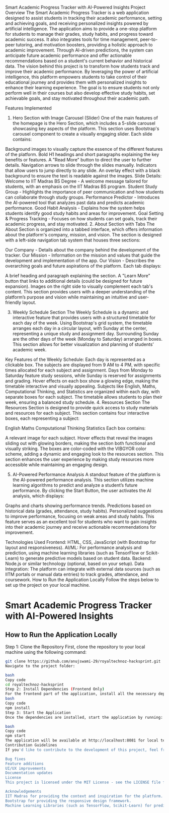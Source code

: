 Smart Academic Progress Tracker with AI-Powered Insights
Project Overview
The Smart Academic Progress Tracker is a web application designed to assist students in tracking their academic performance, setting and achieving goals, and receiving personalized insights powered by artificial intelligence. The application aims to provide a one-stop platform for students to manage their grades, study habits, and progress toward academic success. It also integrates tools for time management, peer-to-peer tutoring, and motivation boosters, providing a holistic approach to academic improvement. Through AI-driven predictions, the system can anticipate future academic performance and offer actionable recommendations based on a student's current behavior and historical data.
The vision behind this project is to transform how students track and improve their academic performance. By leveraging the power of artificial intelligence, this platform empowers students to take control of their educational journey and provides them with personalized insights to enhance their learning experience. The goal is to ensure students not only perform well in their courses but also develop effective study habits, set achievable goals, and stay motivated throughout their academic path.

Features Implemented
1. Hero Section with Image Carousel (Slider)
One of the main features of the homepage is the Hero Section, which includes a 5-slide carousel showcasing key aspects of the platform. This section uses Bootstrap's carousel component to create a visually engaging slider. Each slide contains:

Background images to visually capture the essence of the different features of the platform.
Bold H1 headings and short paragraphs explaining the key benefits or features.
A "Read More" button to direct the user to further details.
Navigation arrows to slide through the slides manually.
Indicators that allow users to jump directly to any slide.
An overlay effect with a black background to ensure the text is readable against the images.
Slide Details:
Welcome to IIT Madras BS Degree - A welcome message tailored for students, with an emphasis on the IIT Madras BS program.
Student Study Group - Highlights the importance of peer communication and how students can collaborate through study groups.
Performance Predictor - Introduces the AI-powered tool that analyzes past data and predicts academic performance.
Good Habit Analysis - Explains how the system helps students identify good study habits and areas for improvement.
Goal Setting & Progress Tracking - Focuses on how students can set goals, track their academic progress, and stay motivated.
2. About Section with Tabs
The About Section is organized into a tabbed interface, which offers information about the platform's company, mission, and vision. The section is designed with a left-side navigation tab system that houses three sections:

Our Company - Details about the company behind the development of the tracker.
Our Mission - Information on the mission and values that guide the development and implementation of the app.
Our Vision - Describes the overarching goals and future aspirations of the platform.
Each tab displays:

A brief heading and paragraph explaining the section.
A "Learn More" button that links to additional details (could be designed for future expansion).
Images on the right side to visually complement each tab's content.
This section provides users with a deeper understanding of the platform’s purpose and vision while maintaining an intuitive and user-friendly layout.

3. Weekly Schedule Section
The Weekly Schedule is a dynamic and interactive feature that provides users with a structured timetable for each day of the week. Using Bootstrap's grid system, the timetable arranges each day in a circular layout, with Sunday at the center, representing a unique study and assignment day. Surrounding Sunday are the other days of the week (Monday to Saturday) arranged in boxes. This section allows for better visualization and planning of students’ academic week.

Key Features of the Weekly Schedule:
Each day is represented as a clickable box. The subjects are displayed from 9 AM to 4 PM, with specific times allocated for each subject and assignment.
Days from Monday to Saturday feature study sessions, while Sunday is reserved for assignments and grading.
Hover effects on each box show a glowing edge, making the timetable interactive and visually appealing.
Subjects like English, Maths, Computational Thinking, and Statistics are organized within each day, with separate boxes for each subject.
The timetable allows students to plan their week, ensuring a balanced study schedule.
4. Resources Section
The Resources Section is designed to provide quick access to study materials and resources for each subject. This section contains four interactive boxes, each representing a subject:

English
Maths
Computational Thinking
Statistics
Each box contains:

A relevant image for each subject.
Hover effects that reveal the images sliding out with glowing borders, making the section both functional and visually striking.
The boxes are color-coded with the VIBGYOR color scheme, adding a dynamic and engaging look to the resources section.
This section enhances the user experience by making study resources more accessible while maintaining an engaging design.

5. AI-Powered Performance Analysis
A standout feature of the platform is the AI-powered performance analysis. This section utilizes machine learning algorithms to predict and analyze a student’s future performance. By clicking the Start Button, the user activates the AI analysis, which displays:

Graphs and charts showing performance trends.
Predictions based on historical data (grades, attendance, study habits).
Personalized suggestions to improve performance, focusing on weak areas and study habits.
This feature serves as an excellent tool for students who want to gain insights into their academic journey and receive actionable recommendations for improvement.

Technologies Used
Frontend: HTML, CSS, JavaScript (with Bootstrap for layout and responsiveness).
AI/ML: For performance analysis and prediction, using machine learning libraries (such as TensorFlow or Scikit-Learn) to generate predictive models based on student data.
Backend: Node.js or similar technology (optional, based on your setup).
Data Integration: The platform can integrate with external data sources (such as IITM portals or manual data entries) to track grades, attendance, and coursework.
 How to Run the Application Locally
Follow the steps below to set up the project on your local machine.
# Smart Academic Progress Tracker with AI-Powered Insights
## How to Run the Application Locally
Step 1: Clone the Repository
First, clone the repository to your local machine using the following command:

```bash
git clone https://github.com/anujswami-29/royaltechnoz-hacksprint.git
Navigate to the project folder:

bash
Copy code
cd royaltechnoz-hacksprint
Step 2: Install Dependencies (Frontend Only)
For the frontend part of the application, install all the necessary dependencies by running:
bash
Copy code
npm install
Step 3: Start the Application
Once the dependencies are installed, start the application by running:

bash
Copy code
npm start
The application will be available at http://localhost:8081 for local testing.
Contribution Guidelines
If you'd like to contribute to the development of this project, feel free to fork the repository, create a branch, and submit a pull request. Contributions are welcome for:

Bug fixes
Feature additions
UI/UX improvements
Documentation updates
License
This project is licensed under the MIT License - see the LICENSE file for details.

Acknowledgements
IIT Madras for providing the context and inspiration for the platform.
Bootstrap for providing the responsive design framework.
Machine Learning Libraries (such as TensorFlow, Scikit-Learn) for predictive analytics and insights.
